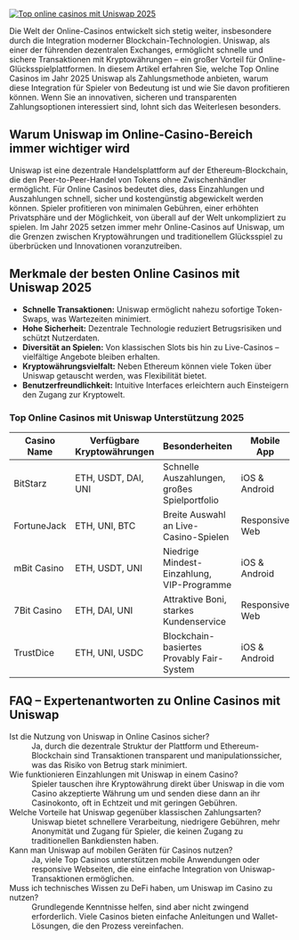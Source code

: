 [![Top online casinos mit Uniswap 2025](https://123-caf.pages.dev/gitsignup.png)](https://vrmoo.ru/Bt82HjjY)

<p>Die Welt der Online-Casinos entwickelt sich stetig weiter, insbesondere durch die Integration moderner Blockchain-Technologien. Uniswap, als einer der führenden dezentralen Exchanges, ermöglicht schnelle und sichere Transaktionen mit Kryptowährungen – ein großer Vorteil für Online-Glücksspielplattformen. In diesem Artikel erfahren Sie, welche Top Online Casinos im Jahr 2025 Uniswap als Zahlungsmethode anbieten, warum diese Integration für Spieler von Bedeutung ist und wie Sie davon profitieren können. Wenn Sie an innovativen, sicheren und transparenten Zahlungsoptionen interessiert sind, lohnt sich das Weiterlesen besonders.</p>  <h2>Warum Uniswap im Online-Casino-Bereich immer wichtiger wird</h2> <p>Uniswap ist eine dezentrale Handelsplattform auf der Ethereum-Blockchain, die den Peer-to-Peer-Handel von Tokens ohne Zwischenhändler ermöglicht. Für Online Casinos bedeutet dies, dass Einzahlungen und Auszahlungen schnell, sicher und kostengünstig abgewickelt werden können. Spieler profitieren von minimalen Gebühren, einer erhöhten Privatsphäre und der Möglichkeit, von überall auf der Welt unkompliziert zu spielen. Im Jahr 2025 setzen immer mehr Online-Casinos auf Uniswap, um die Grenzen zwischen Kryptowährungen und traditionellem Glücksspiel zu überbrücken und Innovationen voranzutreiben.</p>  <h2>Merkmale der besten Online Casinos mit Uniswap 2025</h2> <ul> <li><strong>Schnelle Transaktionen:</strong> Uniswap ermöglicht nahezu sofortige Token-Swaps, was Wartezeiten minimiert.</li> <li><strong>Hohe Sicherheit:</strong> Dezentrale Technologie reduziert Betrugsrisiken und schützt Nutzerdaten.</li> <li><strong>Diversität an Spielen:</strong> Von klassischen Slots bis hin zu Live-Casinos – vielfältige Angebote bleiben erhalten.</li> <li><strong>Kryptowährungsvielfalt:</strong> Neben Ethereum können viele Token über Uniswap getauscht werden, was Flexibilität bietet.</li> <li><strong>Benutzerfreundlichkeit:</strong> Intuitive Interfaces erleichtern auch Einsteigern den Zugang zur Kryptowelt.</li> </ul>  <h3>Top Online Casinos mit Uniswap Unterstützung 2025</h3> <table> <thead> <tr> <th>Casino Name</th> <th>Verfügbare Kryptowährungen</th> <th>Besonderheiten</th> <th>Mobile App</th> </tr> </thead> <tbody> <tr> <td>BitStarz</td> <td>ETH, USDT, DAI, UNI</td> <td>Schnelle Auszahlungen, großes Spielportfolio</td> <td>iOS & Android</td> </tr> <tr> <td>FortuneJack</td> <td>ETH, UNI, BTC</td> <td>Breite Auswahl an Live-Casino-Spielen</td> <td>Responsive Web</td> </tr> <tr> <td>mBit Casino</td> <td>ETH, USDT, UNI</td> <td>Niedrige Mindest-Einzahlung, VIP-Programme</td> <td>iOS & Android</td> </tr> <tr> <td>7Bit Casino</td> <td>ETH, DAI, UNI</td> <td>Attraktive Boni, starkes Kundenservice</td> <td>Responsive Web</td> </tr> <tr> <td>TrustDice</td> <td>ETH, UNI, USDC</td> <td>Blockchain-basiertes Provably Fair-System</td> <td>iOS & Android</td> </tr> </tbody> </table>  <h2>FAQ – Expertenantworten zu Online Casinos mit Uniswap</h2> <dl>   <dt>Ist die Nutzung von Uniswap in Online Casinos sicher?</dt>   <dd>Ja, durch die dezentrale Struktur der Plattform und Ethereum-Blockchain sind Transaktionen transparent und manipulationssicher, was das Risiko von Betrug stark minimiert.</dd>    <dt>Wie funktionieren Einzahlungen mit Uniswap in einem Casino?</dt>   <dd>Spieler tauschen ihre Kryptowährung direkt über Uniswap in die vom Casino akzeptierte Währung um und senden diese dann an ihr Casinokonto, oft in Echtzeit und mit geringen Gebühren.</dd>    <dt>Welche Vorteile hat Uniswap gegenüber klassischen Zahlungsarten?</dt>   <dd>Uniswap bietet schnellere Verarbeitung, niedrigere Gebühren, mehr Anonymität und Zugang für Spieler, die keinen Zugang zu traditionellen Bankdiensten haben.</dd>    <dt>Kann man Uniswap auf mobilen Geräten für Casinos nutzen?</dt>   <dd>Ja, viele Top Casinos unterstützen mobile Anwendungen oder responsive Webseiten, die eine einfache Integration von Uniswap-Transaktionen ermöglichen.</dd>    <dt>Muss ich technisches Wissen zu DeFi haben, um Uniswap im Casino zu nutzen?</dt>   <dd>Grundlegende Kenntnisse helfen, sind aber nicht zwingend erforderlich. Viele Casinos bieten einfache Anleitungen und Wallet-Lösungen, die den Prozess vereinfachen.</dd> </dl>